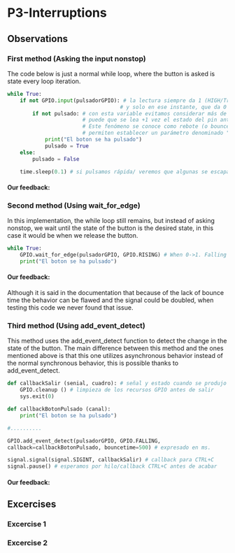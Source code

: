 # P3-Interruptions
## Observations
### First method (Asking the input nonstop)
The code below is just a normal while loop, where the button is asked is state every loop iteration.
```python
while True:
    if not GPIO.input(pulsadorGPIO): # la lectura siempre da 1 (HIGH/True) excepto al pulsar,
                                    # y solo en ese instante, que da 0 (LOW/False)
        if not pulsado: # con esta variable evitamos considerar más de una vez una pulsación;
                        # puede que se lea +1 vez el estado del pin antes de cambiar su estado
                        # Este fenómeno se conoce como rebote (o bounce). Algunas funciones
                        # permiten establecer un parámetro denominado "bouncetime"
            print("El boton se ha pulsado")
            pulsado = True
    else:
        pulsado = False

    time.sleep(0.1) # si pulsamos rápida/ veremos que algunas se escapan...
```

#### Our feedback:

### Second method (Using wait_for_edge)
In this implementation, the while loop still remains, but instead of asking nonstop, we wait until the state of the button is the desired state, in this case it would be when we release the button.
```python
while True:
    GPIO.wait_for_edge(pulsadorGPIO, GPIO.RISING) # When 0->1. Falling when 1->0. Both when both.
    print("El boton se ha pulsado")
```
#### Our feedback:
Although it is said in the documentation that because of the lack of bounce time the behavior can be flawed and the signal could be doubled, when testing this code we never found that issue. 
### Third method (Using add_event_detect)
This method uses the add_event_detect function to detect the change in the state of the button. The main difference between this method and the ones mentioned above is that this one utilizes asynchronous behavior instead of the normal synchronous behavior, this is possible thanks to add_event_detect.
```python
def callbackSalir (senial, cuadro): # señal y estado cuando se produjo la interrup.
    GPIO.cleanup () # limpieza de los recursos GPIO antes de salir
    sys.exit(0)

def callbackBotonPulsado (canal):
    print("El boton se ha pulsado")

#..........

GPIO.add_event_detect(pulsadorGPIO, GPIO.FALLING, 
callback=callbackBotonPulsado, bouncetime=500) # expresado en ms.

signal.signal(signal.SIGINT, callbackSalir) # callback para CTRL+C
signal.pause() # esperamos por hilo/callback CTRL+C antes de acabar
```
#### Our feedback:

## Excercises
### Excercise 1
### Excercise 2